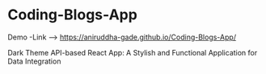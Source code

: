 # Coding-Blogs-App

Demo -Link --> https://aniruddha-gade.github.io/Coding-Blogs-App/

Dark Theme API-based React App:
A Stylish and Functional Application for Data Integration
